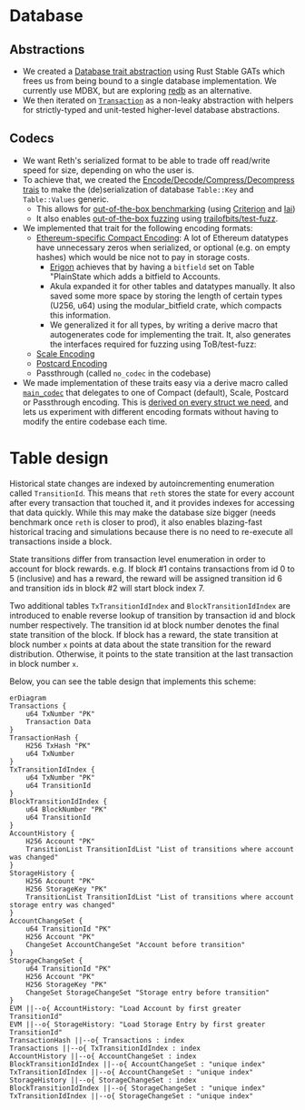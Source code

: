 # Database

## Abstractions

* We created a [Database trait abstraction](https://github.com/paradigmxyz/reth/blob/0d9b9a392d4196793736522f3fc2ac804991b45d/crates/interfaces/src/db/mod.rs) using Rust Stable GATs which frees us from being bound to a single database implementation. We currently use MDBX, but are exploring [redb](https://github.com/cberner/redb) as an alternative.
* We then iterated on [`Transaction`](https://github.com/paradigmxyz/reth/blob/0d9b9a392d4196793736522f3fc2ac804991b45d/crates/stages/src/db.rs#L14-L19) as a non-leaky abstraction with helpers for strictly-typed and unit-tested higher-level database abstractions.

## Codecs

* We want Reth's serialized format to be able to trade off read/write speed for size, depending on who the user is.
* To achieve that, we created the [Encode/Decode/Compress/Decompress trais](https://github.com/paradigmxyz/reth/blob/0d9b9a392d4196793736522f3fc2ac804991b45d/crates/interfaces/src/db/table.rs#L9-L36) to make the (de)serialization of database `Table::Key` and `Table::Values` generic.
    * This allows for [out-of-the-box benchmarking](https://github.com/paradigmxyz/reth/blob/0d9b9a392d4196793736522f3fc2ac804991b45d/crates/db/benches/encoding_iai.rs#L5) (using [Criterion](https://github.com/bheisler/criterion.rs) and [Iai](https://github.com/bheisler/iai))
    * It also enables [out-of-the-box fuzzing](https://github.com/paradigmxyz/reth/blob/0d9b9a392d4196793736522f3fc2ac804991b45d/crates/interfaces/src/db/codecs/fuzz/mod.rs) using [trailofbits/test-fuzz](https://github.com/trailofbits/test-fuzz).
* We implemented that trait for the following encoding formats:
    * [Ethereum-specific Compact Encoding](https://github.com/paradigmxyz/reth/blob/0d9b9a392d4196793736522f3fc2ac804991b45d/crates/codecs/derive/src/compact/mod.rs): A lot of Ethereum datatypes have unnecessary zeros when serialized, or optional (e.g. on empty hashes) which would be nice not to pay in storage costs. 
        * [Erigon](https://github.com/ledgerwatch/erigon/blob/12ee33a492f5d240458822d052820d9998653a63/docs/programmers_guide/db_walkthrough.MD) achieves that by having a `bitfield` set on  Table "PlainState which adds a bitfield to Accounts.
        * Akula expanded it for other tables and datatypes manually. It also saved some more space by storing the length of certain types (U256, u64) using the modular_bitfield crate, which compacts this information.
        * We generalized it for all types, by writing a derive macro that autogenerates code for implementing the trait. It, also generates the interfaces required for fuzzing using ToB/test-fuzz:
    * [Scale Encoding](https://github.com/paritytech/parity-scale-codec)
    * [Postcard Encoding](https://github.com/jamesmunns/postcard)
    * Passthrough (called `no_codec` in the codebase)
* We made implementation of these traits easy via a derive macro called [`main_codec`](https://github.com/paradigmxyz/reth/blob/0d9b9a392d4196793736522f3fc2ac804991b45d/crates/codecs/derive/src/lib.rs#L15) that delegates to one of Compact (default), Scale, Postcard or Passthrough encoding. This is [derived on every struct we need](https://github.com/search?q=repo%3Aparadigmxyz%2Freth%20%22%23%5Bmain_codec%5D%22&type=code), and lets us experiment with different encoding formats without having to modify the entire codebase each time.



# Table design

Historical state changes are indexed by autoincrementing enumeration called `TransitionId`. This means that `reth` stores the state for every account after every transaction that touched it, and it provides indexes for accessing that data quickly. While this may make the database size bigger (needs benchmark once `reth` is closer to prod), it also enables blazing-fast historical tracing and simulations because there is no need to re-execute all transactions inside a block.

State transitions differ from transaction level enumeration in order to account for block rewards.
e.g. If block #1 contains transactions from id 0 to 5 (inclusive) and has a reward, the reward will be assigned transition id 6 and transition ids in block #2 will start block index 7.

Two additional tables `TxTransitionIdIndex` and `BlockTransitionIdIndex` are introduced to enable reverse lookup of transition by transaction id and block number respectively. The transition id at block number denotes the final state transition of the block. If block has a reward, the state transition at block number `x` points at data about the state transition for the reward distribution. Otherwise, it points to the state transition at the last transaction in block number `x`.

Below, you can see the table design that implements this scheme:

```mermaid
erDiagram
Transactions {
    u64 TxNumber "PK"
    Transaction Data
}
TransactionHash {
    H256 TxHash "PK"
    u64 TxNumber
}
TxTransitionIdIndex {
    u64 TxNumber "PK"
    u64 TransitionId 
}
BlockTransitionIdIndex {
    u64 BlockNumber "PK"
    u64 TransitionId
}
AccountHistory {
    H256 Account "PK"
    TransitionList TransitionIdList "List of transitions where account was changed"
}
StorageHistory {
    H256 Account "PK"
    H256 StorageKey "PK"
    TransitionList TransitionIdList "List of transitions where account storage entry was changed"
}
AccountChangeSet {
    u64 TransitionId "PK"
    H256 Account "PK"
    ChangeSet AccountChangeSet "Account before transition"
}
StorageChangeSet {
    u64 TransitionId "PK"
    H256 Account "PK"
    H256 StorageKey "PK"
    ChangeSet StorageChangeSet "Storage entry before transition"
}
EVM ||--o{ AccountHistory: "Load Account by first greater TransitionId"
EVM ||--o{ StorageHistory: "Load Storage Entry by first greater TransitionId"
TransactionHash ||--o{ Transactions : index
Transactions ||--o{ TxTransitionIdIndex : index
AccountHistory ||--o{ AccountChangeSet : index
BlockTransitionIdIndex ||--o{ AccountChangeSet : "unique index"
TxTransitionIdIndex ||--o{ AccountChangeSet : "unique index"
StorageHistory ||--o{ StorageChangeSet : index
BlockTransitionIdIndex ||--o{ StorageChangeSet : "unique index"
TxTransitionIdIndex ||--o{ StorageChangeSet : "unique index"
```
